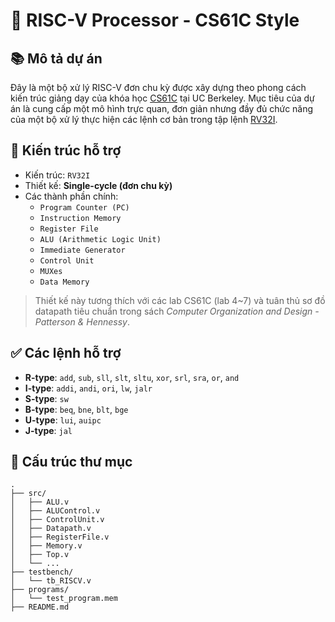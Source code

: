 # 🚀 RISC-V Processor - CS61C Style

## 📚 Mô tả dự án

Đây là một bộ xử lý RISC-V đơn chu kỳ được xây dựng theo phong cách kiến trúc giảng dạy của khóa học [CS61C](https://inst.eecs.berkeley.edu/~cs61c/) tại UC Berkeley. Mục tiêu của dự án là cung cấp một mô hình trực quan, đơn giản nhưng đầy đủ chức năng của một bộ xử lý thực hiện các lệnh cơ bản trong tập lệnh [RV32I](https://en.wikipedia.org/wiki/RISC-V#Base_instruction_formats).

## 🧠 Kiến trúc hỗ trợ

- Kiến trúc: `RV32I`
- Thiết kế: **Single-cycle (đơn chu kỳ)**
- Các thành phần chính:
  - `Program Counter (PC)`
  - `Instruction Memory`
  - `Register File`
  - `ALU (Arithmetic Logic Unit)`
  - `Immediate Generator`
  - `Control Unit`
  - `MUXes`
  - `Data Memory`

> Thiết kế này tương thích với các lab CS61C (lab 4~7) và tuân thủ sơ đồ datapath tiêu chuẩn trong sách *Computer Organization and Design - Patterson & Hennessy*.

## ✅ Các lệnh hỗ trợ

- **R-type**: `add`, `sub`, `sll`, `slt`, `sltu`, `xor`, `srl`, `sra`, `or`, `and`
- **I-type**: `addi`, `andi`, `ori`, `lw`, `jalr`
- **S-type**: `sw`
- **B-type**: `beq`, `bne`, `blt`, `bge`
- **U-type**: `lui`, `auipc`
- **J-type**: `jal`

## 📁 Cấu trúc thư mục

```plaintext
.
├── src/
│   ├── ALU.v
│   ├── ALUControl.v
│   ├── ControlUnit.v
│   ├── Datapath.v
│   ├── RegisterFile.v
│   ├── Memory.v
│   ├── Top.v
│   └── ...
├── testbench/
│   └── tb_RISCV.v
├── programs/
│   └── test_program.mem
├── README.md
